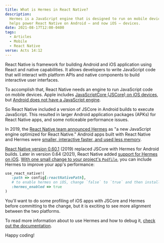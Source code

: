 ```yaml
---
title: What is Hermes in React Native?
description:
  Hermes is a JavaScript engine that is designed to run on mobile devices. It
  helps power React Native on Android – and now iOS – devices.
date: 2021-08-17T12:00-0400
tags:
  - Articles
  - Mobile
  - React Native
verse: Acts 14:12
---
```


React Native is framework for building Android and iOS application using React
and native capabilities. It allows developers to write JavaScript code that will
interact with platform APIs and native components to build interactive user
interfaces.

To accomplish that, React Native needs an engine to run JavaScript code on
mobile devices. Apple includes
[JavaScriptCore (JSCore) on iOS devices](https://developer.apple.com/documentation/javascriptcore),
but
[Android does not have a JavaScript engine](https://stackoverflow.com/questions/8374016/how-to-execute-javascript-on-android).

So React Native included a version of JSCore in Android builds to execute
JavaScript. This resulted in larger Android application packages (APKs) for
React Native apps, and some noticeable performance issues.

In 2019, the
[React Native team announced Hermes](https://reactnative.dev/blog/2019/07/17/hermes)
as "a new JavaScript engine optimized for React Native." Android apps built with
React Native and Hermes were
[smaller, interactive faster, and used less memory](https://engineering.fb.com/2019/07/12/android/hermes/).

[React Native version 0.60.1](https://github.com/react-native-community/releases/blob/master/CHANGELOG.md#v0601)
(2019) replaced JSCore with Hermes for Android builds. Later in version 0.64
(2021), React Native added
[support for Hermes on iOS](https://reactnative.dev/blog/2021/03/12/version-0.64).
[With one small change to your project's `Podfile`](https://reactnative.dev/blog/2021/03/12/version-0.64#hermes-opt-in-on-ios),
you can include Hermes to improve your app's performance:

```ruby
use_react_native!(
   :path => config[:reactNativePath],
   # to enable hermes on iOS, change `false` to `true` and then install pods
   :hermes_enabled => true
)
```

You'll want to do some profiling of iOS apps with JSCore and Hermes before
committing to the change, but it is exciting to see more alignment between the
two platforms.

To read more information about to use Hermes and how to debug it,
[check out the documentation](https://reactnative.dev/docs/hermes).

Happy coding!
